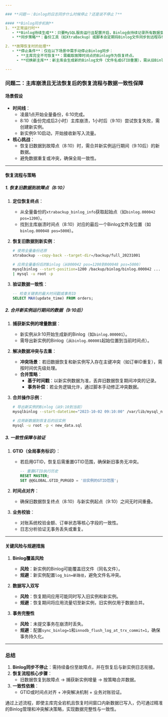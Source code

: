 ```yaml
---

### **问题一：Binlog的日志同步什么时候停止？还是说不停止？**

#### **Binlog同步机制**
1. **正常运行时**  
   - **Binlog持续生成**：只要MySQL服务运行且配置开启，Binlog会持续记录所有数据变更，**不会自动停止**。  
   - **同步策略**：备份工具（如XtraBackup）或脚本会定期将Binlog文件同步到远程存储，确保其完整性。

2. **故障恢复时的处理**  
   - **停止条件**：仅在以下场景中需手动停止Binlog同步：  
     - **主库完全不可恢复**：需截取故障时间点的Binlog作为恢复终点。  
     - **切换新主库**：新主库会生成新的Binlog文件（文件名或GTID重置），需从旧Binlog终点无缝衔接。

---
```


### **问题二：主库崩溃且无法恢复后的恢复流程与数据一致性保障**

#### **场景假设**  
- **时间线**：  
  - 凌晨1点开始全量备份，6:10完成。  
  - 8:10（备份完成后2小时）主库崩溃，1小时后（9:10）尝试恢复失败，需创建新实例。  
  - 新实例9:10启动，开始接收新写入流量。  
- **核心挑战**：  
  - 恢复旧数据到故障点（8:10）时，需合并新实例运行期间（9:10后）的新数据。  
  - 避免数据重复或冲突，确保全局一致性。

---

#### **恢复流程与策略**

##### **1. 恢复旧数据到故障点（8:10）**
1. **定位恢复终点**：  
   - 从全量备份的`xtrabackup_binlog_info`获取起始点（如`binlog.000042 pos=1200`）。  
   - 找到主库崩溃时间点（8:10）对应的最后一个Binlog文件及位置（如`binlog.000048 pos=5000`）。  

2. **恢复旧数据到新实例**：  
   ```bash
   # 使用全量备份还原
   xtrabackup --copy-back --target-dir=/backup/full_20231001

   # 应用全量备份后的Binlog（从000042 pos=1200到000048 pos=5000）
   mysqlbinlog --start-position=1200 /backup/binlog/binlog.000042 ... /backup/binlog/binlog.000048 \
   | mysql -u root -p
   ```

3. **验证数据一致性**：  
   ```sql
   -- 检查关键表的最大时间戳或事务ID
   SELECT MAX(update_time) FROM orders;
   ```

##### **2. 合并新实例运行期间的数据（9:10后）**
1. **捕获新实例的增量数据**：  
   - 新实例从9:10开始生成新的Binlog（如`binlog.000001`）。  
   - 需导出新实例的Binlog（从`binlog.000001`起始位置到当前时间点）。

2. **解决数据冲突与去重**：  
   - **冲突场景**：若旧数据恢复和新实例写入存在主键冲突（如订单ID重复），需按时间优先级处理。  
   - **合并策略**：  
     - **基于时间戳**：以新实例数据为准，丢弃旧数据恢复期间冲突的记录。  
     - **事务补偿**：若业务逻辑允许，通过脚本手动修正冲突数据。  

3. **合并操作示例**：  
   ```bash
   # 导出新实例的Binlog（从9:10到当前）
   mysqlbinlog --start-datetime="2023-10-02 09:10:00" /var/lib/mysql_new/binlog.000001 > new_data.sql

   # 应用新数据到恢复后的旧实例
   mysql -u root -p < new_data.sql
   ```

##### **3. 一致性保障与验证**
1. **GTID（全局事务标识）**：  
   - 若启用GTID，恢复后需重置GTID范围，确保新旧事务无冲突。  
     ```sql
     -- 重置GTID执行历史
     RESET MASTER;
     SET @@GLOBAL.GTID_PURGED = '旧实例的GTID范围';
     ```

2. **时间点对齐**：  
   - 确保旧数据恢复终点（8:10）与新实例起点（9:10）之间无时间重叠。  

3. **业务校验**：  
   - 对账系统校验金额、订单状态等核心字段的一致性。  
   - 日志分析验证无事务丢失或重复。  

---

#### **关键风险与规避措施**
1. **Binlog覆盖风险**  
   - **风险**：新实例的Binlog可能覆盖旧文件（同名文件）。  
   - **规避**：新实例配置`log_bin=新路径`，避免文件名冲突。  

2. **数据写入双写**  
   - **风险**：恢复期间应用可能同时写入旧实例和新实例。  
   - **规避**：恢复期间将应用流量切至新实例，旧实例仅用于数据合并。  

3. **事务完整性**  
   - **风险**：未提交事务在崩溃时丢失。  
   - **规避**：配置`sync_binlog=1`和`innodb_flush_log_at_trx_commit=1`，确保事务持久化。  

---

### **总结**
1. **Binlog同步不停止**：需持续备份至故障点，并在恢复后与新实例日志衔接。  
2. **恢复流程核心步骤**：  
   - 旧数据恢复到故障点 → 捕获新实例增量 → 按策略合并数据。  
3. **一致性依赖**：  
   - GTID或时间点对齐 + 冲突解决机制 + 业务对账验证。  

通过上述流程，即使主库完全宕机且恢复时间窗口内新数据已写入，仍可通过精准的Binlog管理和冲突解决策略，实现数据完整性与一致性。

